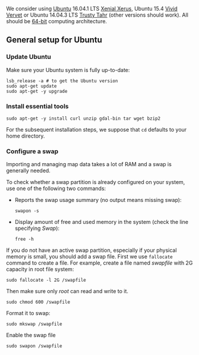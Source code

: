 
We consider using [Ubuntu](https://en.wikipedia.org/wiki/Ubuntu_(operating_system)) 16.04.1 LTS [Xenial Xerus](https://en.wikipedia.org/wiki/Ubuntu_version_history#Ubuntu_16.04_LTS_.28Xenial_Xerus.29), Ubuntu 15.4 [Vivid Vervet](https://en.wikipedia.org/wiki/Ubuntu_version_history#Ubuntu_15.04_.28Vivid_Vervet.29) or Ubuntu 14.04.3 LTS [Trusty Tahr](https://en.wikipedia.org/wiki/Ubuntu_version_history#Ubuntu_14.04_LTS_.28Trusty_Tahr.29) (other versions should work). All should be [64-bit](https://en.wikipedia.org/wiki/64-bit_computing) computing architecture.

## General setup for Ubuntu

### Update Ubuntu

Make sure your Ubuntu system is fully up-to-date:

    lsb_release -a # to get the Ubuntu version
    sudo apt-get update
    sudo apt-get -y upgrade

### Install essential tools

    sudo apt-get -y install curl unzip gdal-bin tar wget bzip2

For the subsequent installation steps, we suppose that `cd` defaults to your home directory.

### Configure a swap

Importing and managing map data takes a lot of RAM and a swap is generally needed.

To check whether a swap partition is already configured on your system, use one of the following two commands:

* Reports the swap usage summary (no output means missing swap):

      swapon -s

* Display amount of free and used memory in the system (check the line specifying *Swap*):

      free -h

If you do not have an active swap partition, especially if your physical memory is small, you should add a swap file. First we use `fallocate` command to create a file. For example, create a file named *swapfile* with 2G capacity in root file system:

    sudo fallocate -l 2G /swapfile

Then make sure only *root* can read and write to it.

    sudo chmod 600 /swapfile

Format it to swap:

    sudo mkswap /swapfile

Enable the swap file

    sudo swapon /swapfile
